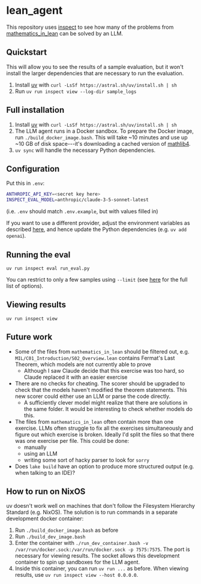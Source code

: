 # lean_agent

This repository uses [inspect](https://inspect.aisi.org.uk) to see how many
of the problems from
[mathematics_in_lean](https://github.com/leanprover-community/mathematics_in_lean/)
can be solved by an LLM.

## Quickstart

This will allow you to see the results of a sample evaluation, but it won't
install the larger dependencies that are necessary to run the evaluation.

1. Install [uv](https://github.com/astral-sh/uv) with `curl -LsSf https://astral.sh/uv/install.sh | sh`
1. Run `uv run inspect view --log-dir sample_logs`

## Full installation

1. Install [uv](https://github.com/astral-sh/uv) with `curl -LsSf https://astral.sh/uv/install.sh | sh`
1. The LLM agent runs in a Docker sandbox.
   To prepare the Docker image, run `./build_docker_image.bash`.
   This will take ~10 minutes and use up ~10 GB of disk space---it's
   downloading a cached version of [mathlib4](https://github.com/leanprover-community/mathlib4).
1. `uv sync` will handle the necessary Python dependencies.

## Configuration

Put this in `.env`:

```sh
ANTHROPIC_API_KEY=<secret key here>
INSPECT_EVAL_MODEL=anthropic/claude-3-5-sonnet-latest
```

(i.e. `.env` should match `.env.example`, but with values filled in)

If you want to use a different provider, adjust the environment variables
as described [here](https://inspect.aisi.org.uk/#getting-started),
and hence update the Python dependencies (e.g. `uv add openai`).

## Running the eval

`uv run inspect eval run_eval.py`

You can restrict to only a few samples using `--limit`
(see [here](https://inspect.aisi.org.uk/options.html) for the full list of options).

## Viewing results

`uv run inspect view`

## Future work

- Some of the files from `mathematics_in_lean` should be filtered out, e.g. `MIL/C01_Introduction/S02_Overview.lean` contains Fermat's Last Theorem, which models are not currently able to prove
  - Although I saw Claude decide that this exercise was too hard, so Claude replaced it with an easier exercise
- There are no checks for cheating. The scorer should be upgraded to check that the models haven't modified the theorem statements. This new scorer could either use an LLM or parse the code directly.
  - A sufficiently clever model might realize that there are solutions in the same folder. It would be interesting to check whether models do this.
- The files from `mathematics_in_lean` often contain more than one exercise.
  LLMs often struggle to fix all the exercises simultaneously and figure out which exercise is broken.
  Ideally I'd split the files so that there was one exercise per file. This could be done:
  - manually
  - using an LLM
  - writing some sort of hacky parser to look for `sorry`
- Does `lake build` have an option to produce more structured output (e.g. when talking to an IDE)?

## How to run on NixOS

uv doesn't work well on machines that don't follow the Filesystem Hierarchy Standard (e.g. NixOS).
The solution is to run commands in a separate development docker container:

1. Run `./build_docker_image.bash` as before
1. Run `./build_dev_image.bash`
1. Enter the container with `./run_dev_container.bash -v /var/run/docker.sock:/var/run/docker.sock -p 7575:7575`. The port is necessary for viewing results. The socket allows this development container to spin up sandboxes for the LLM agent.
1. Inside this container, you can run `uv run ...` as before. When viewing results, use `uv run inspect view --host 0.0.0.0`.
